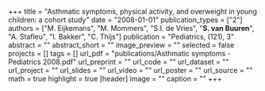 +++
title = "Asthmatic symptoms, physical activity, and overweight in young children: a cohort study"
date = "2008-01-01"
publication_types = ["2"]
authors = ["M. Eijkemans", "M. Mommers", "S.I. de Vries", "**S. van Buuren**", "A. Stafleu", "I. Bakker", "C. Thijs"]
publication = "Pediatrics, (121), 3"
abstract = ""
abstract_short = ""
image_preview = ""
selected = false
projects = []
tags = []
url_pdf = "publications/Asthmatic symptoms - Pediatrics 2008.pdf"
url_preprint = ""
url_code = ""
url_dataset = ""
url_project = ""
url_slides = ""
url_video = ""
url_poster = ""
url_source = ""
math = true
highlight = true
[header]
image = ""
caption = ""
+++
